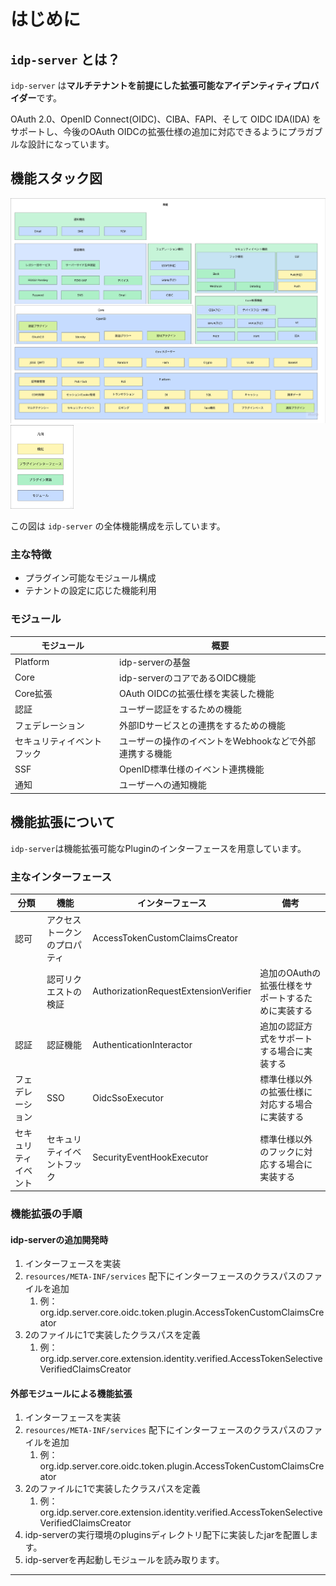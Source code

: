 # はじめに

## `idp-server` とは？

`idp-server` は**マルチテナントを前提にした拡張可能なアイデンティティプロバイダー**です。

OAuth 2.0、OpenID Connect(OIDC)、CIBA、FAPI、そして OIDC IDA(IDA) をサポートし、今後のOAuth
OIDCの拡張仕様の追加に対応できるようにプラガブルな設計になっています。

## 機能スタック図

![](function-stack.png)
<img src="function-stak-notes.png" alt="function-stak-notes" width="20%"/>

この図は `idp-server` の全体機能構成を示しています。

### 主な特徴

- プラグイン可能なモジュール構成
- テナントの設定に応じた機能利用

### モジュール

| モジュール         | 概要                              |
|---------------|---------------------------------|
| Platform      | idp-serverの基盤                   |
| Core          | idp-serverのコアであるOIDC機能          |
| Core拡張        | OAuth OIDCの拡張仕様を実装した機能          |
| 認証            | ユーザー認証をするための機能                  |
| フェデレーション      | 外部IDサービスとの連携をするための機能            |
| セキュリティイベントフック | ユーザーの操作のイベントをWebhookなどで外部連携する機能 |
| SSF           | OpenID標準仕様のイベント連携機能             |
| 通知            | ユーザーへの通知機能                      |

## 機能拡張について

`idp-server`は機能拡張可能なPluginのインターフェースを用意しています。

### 主なインターフェース

| 分類         | 機能             | インターフェース                              | 備考                          |
|------------|----------------|---------------------------------------|-----------------------------|
| 認可         | アクセストークンのプロパティ | AccessTokenCustomClaimsCreator        | 　                           |
|            | 認可リクエストの検証     | AuthorizationRequestExtensionVerifier | 追加のOAuthの拡張仕様をサポートするために実装する |
| 認証         | 認証機能           | AuthenticationInteractor              | 追加の認証方式をサポートする場合に実装する       |
| フェデレーション   | SSO            | OidcSsoExecutor                       | 標準仕様以外の拡張仕様に対応する場合に実装する     |
| セキュリティイベント | セキュリティイベントフック  | SecurityEventHookExecutor             | 標準仕様以外のフックに対応する場合に実装する      |

### 機能拡張の手順

#### idp-serverの追加開発時

1. インターフェースを実装
2. `resources/META-INF/services` 配下にインターフェースのクラスパスのファイルを追加
   1. 例：org.idp.server.core.oidc.token.plugin.AccessTokenCustomClaimsCreator
3. 2のファイルに1で実装したクラスパスを定義
   1. 例：org.idp.server.core.extension.identity.verified.AccessTokenSelectiveVerifiedClaimsCreator

#### 外部モジュールによる機能拡張

1. インターフェースを実装
2. `resources/META-INF/services` 配下にインターフェースのクラスパスのファイルを追加
    1. 例：org.idp.server.core.oidc.token.plugin.AccessTokenCustomClaimsCreator
3. 2のファイルに1で実装したクラスパスを定義
    1. 例：org.idp.server.core.extension.identity.verified.AccessTokenSelectiveVerifiedClaimsCreator
4. idp-serverの実行環境のpluginsディレクトリ配下に実装したjarを配置します。
5. idp-serverを再起動しモジュールを読み取ります。


---
